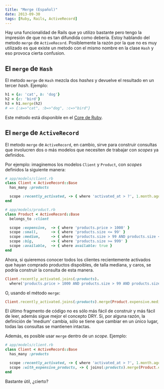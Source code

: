 ```yaml
---
title: "Merge (Español)"
date: 2013-09-30
tags: [Ruby, Rails, ActiveRecord]
---
```


Hay una funcionalidad de Rails que yo utilizo bastante pero tengo la impresión
de que no es tan difundida como debería. Estoy hablando del metodo `merge` de
`ActiveRecord`. Posiblemente la razón por la que no es muy utilizado es que
existe un metodo con el mismo nombre en la clase `Hash` y eso provoca cierta
confusion.

## El `merge` de `Hash`

El metodo `merge` de `Hash` mezcla dos _hashes_ y devuelve el resultado en un
tercer _hash_. Ejemplo:

```ruby
h1 = {a: 'cat', b: 'dog'}
h2 = {c: 'bird'}
h3 = h1.merge(h2)
# => {:a=>"cat", :b=>"dog", :c=>"bird"}
```

Este método está disponible en el
[Core de Ruby](http://www.ruby-doc.org/core-2.0.0/Hash.html#method-i-merge).

## El `merge` de `ActiveRecord`

El metodo `merge` de `ActiveRecord`, en cambio, sirve para construir consultas
que involucren dos o más modelos que necesiten de trabajar con _scopes_ ya
definidos.

Por ejemplo: imaginemos los modelos `Client` y `Product`, con _scopes_ definidos
la siguiente manera:

```ruby
# app/models/client.rb
class Client < ActiveRecord::Base
  has_many :products

  scope :recently_activated, -> { where 'activated_at > ?', 1.month.ago }
end

# app/models/product.rb
class Product < ActiveRecord::Base
  belongs_to :client

  scope :expensive,  -> { where 'products.price > 1000' }
  scope :small,      -> { where 'products.size <= 99' }
  scope :medium,     -> { where 'products.size > 99 AND products.size < 999' }
  scope :big,        -> { where 'products.size >= 999' }
  scope :available,  -> { where available: true }
end
```

Ahora, si quieremos conocer todos los clientes recientemente activados que hayan
comprado productos dispoibles, de talla mediana, y caros, se podría construir la
consulta de esta manera.

```ruby
Client.recently_activated.joins(:products).
  where('products.price > 1000 AND products.size > 99 AND products.size < 999 AND products.available = ?', true)
```

O, usando el método `merge`:

```ruby
Client.recently_activated.joins(:products).merge(Product.expensive.medium.available)
```

El último fragmento de código no es sólo más fácil de construir y más fácil de
leer, además sigue mejor el concepto DRY. Si, por alguna razón, la definición de
'medium' cambia, sólo se tiene que cambiar en un único lugar, todas las
consultas se mantienen intactas.

Además, es posible usar `merge` dentro de un _scope_. Ejemplo:


```ruby
# app/models/client.rb
class Client < ActiveRecord::Base
  has_many :products

  scope :recently_activated, -> { where 'activated_at > ?', 1.month.ago }
  scope :with_expensive_products, -> { joins(:products).merge(Product.expensive) }
end
```

Bastante útil, ¿cierto?
